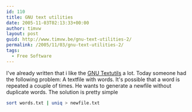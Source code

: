 ```yaml
---
id: 110
title: GNU text utilities
date: 2005-11-03T02:13:33+00:00
author: timvw
layout: post
guid: http://www.timvw.be/gnu-text-utilities-2/
permalink: /2005/11/03/gnu-text-utilities-2/
tags:
  - Free Software
---
```

I've already written that i like the [GNU Textutils](http://www.gnu.org/software/textutils/textutils.html) a lot. Today someone had the following problem: A textfile with words. It's possible that a word is repeated a couple of times. He wants to generate a newfile without duplicate words. The solution is pretty simple

```bash
sort words.txt | uniq > newfile.txt
```

